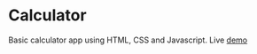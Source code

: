 # Calculator
Basic calculator app using HTML, CSS and Javascript. Live [demo](https://sanishpoudel.github.io/Calculator/)